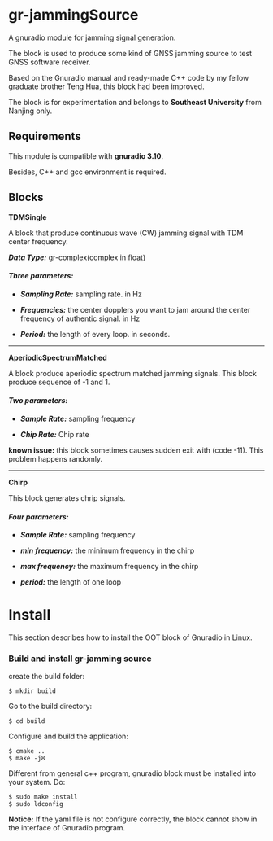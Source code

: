 # gr-jammingSource

A gnuradio module for jamming signal generation.

The block is used to produce some kind of GNSS jamming source to test GNSS software receiver.

Based on the Gnuradio manual and ready-made C++ code by my fellow graduate brother Teng Hua, this block had been improved.

The block is for experimentation and belongs to **Southeast University** from Nanjing only.


## Requirements

This module is compatible with **gnuradio 3.10**.

Besides, C++ and gcc environment is required.

## Blocks

**TDMSingle**

A block that produce continuous wave (CW) jamming signal with TDM center frequency. 

***Data Type:*** gr-complex(complex in float)

#### ***Three parameters:***

- ***Sampling Rate:*** sampling rate. in Hz

- ***Frequencies:*** the center dopplers you want to jam around the center frequency of authentic signal. in Hz

- ***Period:*** the length of every loop. in seconds.

***

**AperiodicSpectrumMatched**

A block produce aperiodic spectrum matched jamming signals. This block produce sequence of -1 and 1.

#### ***Two parameters:***

- ***Sample Rate:*** sampling frequency

- ***Chip Rate:*** Chip rate

**known issue:** this block sometimes causes sudden exit with (code -11). This problem happens randomly. 
***
**Chirp**

This block generates chrip signals.

#### ***Four parameters:***

- ***Sample Rate:*** sampling frequency

- ***min frequency:*** the minimum frequency in the chirp

- ***max frequency:*** the maximum frequency in the chirp

- ***period:*** the length of one loop

# Install
This section describes how to install the OOT block of Gnuradio  in Linux.

### Build and install gr-jamming source

create the build folder:
```
$ mkdir build
```
Go to the build directory:

```
$ cd build
```

Configure and build the application:

```
$ cmake ..
$ make -j8
```

Different from general c++ program, gnuradio block must be installed into your system.
Do:
```
$ sudo make install
$ sudo ldconfig
```

**Notice:** If the yaml file is not configure correctly, the block cannot show in the interface of Gnuradio program.